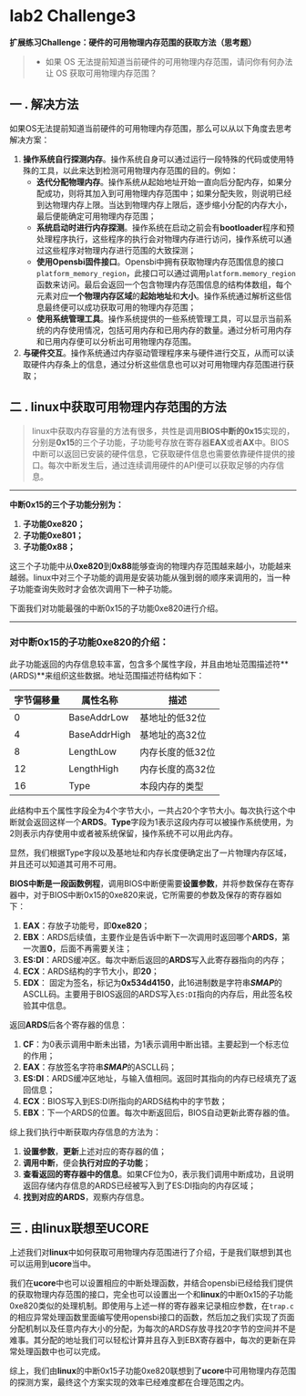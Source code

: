 # lab2 Challenge3

**扩展练习Challenge：硬件的可用物理内存范围的获取方法（思考题）**

> - 如果 OS 无法提前知道当前硬件的可用物理内存范围，请问你有何办法让 OS 获取可用物理内存范围？

## 一 . 解决方法

如果OS无法提前知道当前硬件的可用物理内存范围，那么可以从以下角度去思考解决方案：

1. **操作系统自行探测内存**。操作系统自身可以通过运行一段特殊的代码或使用特殊的工具，以此来达到检测可用物理内存范围的目的。例如：
   - **迭代分配物理内存**。操作系统从起始地址开始一直向后分配内存，如果分配成功，则将其加入到可用物理内存范围中；如果分配失败，则说明已经到达物理内存上限。当达到物理内存上限后，逐步缩小分配的内存大小，最后便能确定可用物理内存范围；
   - **系统启动时进行内存探测**。操作系统在启动之前会有**bootloader**程序和预处理程序执行，这些程序的执行会对物理内存进行访问，操作系统可以通过这些程序对物理内存进行范围的大致探测；
   - **使用Opensbi固件接口**。Opensbi中拥有获取物理内存范围信息的接口`platform_memory_region`，此接口可以通过调用`platform.memory_region`函数来访问。最后会返回一个包含物理内存范围信息的结构体数组，每个元素对应**一个物理内存区域**的**起始地址**和**大小**。操作系统通过解析这些信息最终便可以成功获取可用的物理内存范围；
   - **使用系统管理工具**。操作系统提供的一些系统管理工具，可以显示当前系统的内存使用情况，包括可用内存和已用内存的数量。通过分析可用内存和已用内存便可以分析出可用物理内存范围。
2. **与硬件交互**。操作系统通过内存驱动管理程序来与硬件进行交互，从而可以读取硬件内存条上的信息，通过分析这些信息也可以对可用物理内存范围进行获取；

## 二  . linux中获取可用物理内存范围的方法

> linux中获取内存容量的方法有很多，共性是调用**BIOS中断的0x15**实现的，分别是**0x15**的三个子功能，子功能号存放在寄存器**EAX**或者**AX**中。BIOS中断可以返回已安装的硬件信息，它获取硬件信息也需要依靠硬件提供的接口。每次中断发生后，通过连续调用硬件的API便可以获取足够的内存信息。

---



**中断0x15的三个子功能分别为：**

1. **子功能0xe820；**
2. **子功能0xe801；**
3. **子功能0x88；**

这三个子功能中从**0xe820**到**0x88**能够查询的物理内存范围越来越小，功能越来越弱。linux中对三个子功能的调用是安装功能从强到弱的顺序来调用的，当一种子功能查询失败时才会依次调用下一种子功能。

下面我们对功能最强的中断0x15的子功能0xe820进行介绍。

---



### 对中断0x15的子功能0xe820的介绍：

此子功能返回的内存信息较丰富，包含多个属性字段，并且由地址范围描述符**(ARDS)**来组织这些数据。地址范围描述符结构如下：

| 字节偏移量 | 属性名称     | 描述             |
| ---------- | ------------ | ---------------- |
| 0          | BaseAddrLow  | 基地址的低32位   |
| 4          | BaseAddrHigh | 基地址的高32位   |
| 8          | LengthLow    | 内存长度的低32位 |
| 12         | LengthHigh   | 内存长度的高32位 |
| 16         | Type         | 本段内存的类型   |

此结构中五个属性字段全为4个字节大小，一共占20个字节大小。每次执行这个中断就会返回这样一个**ARDS**。**Type**字段为1表示这段内存可以被操作系统使用，为2则表示内存使用中或者被系统保留，操作系统不可以用此内存。

显然，我们根据Type字段以及基地址和内存长度便确定出了一片物理内存区域，并且还可以知道其可用不可用。



**BIOS中断是一段函数例程**，调用BIOS中断便需要**设置参数**，并将参数保存在寄存器中，对于BIOS中断0x15的0xe820来说，它所需要的参数及保存的寄存器如下：

1. **EAX**：存放子功能号，即**0xe820**；
2. **EBX**：ARDS后续值，主要作业是告诉中断下一次调用时返回哪个**ARDS**，第一次置**0**，后面不再需要关注；
3. **ES:DI**：ARDS缓冲区。每次中断后返回的**ARDS**写入此寄存器指向的内存；
4. **ECX**：ARDS结构的字节大小，即**20**；
5. **EDX**： 固定为签名，标记为**0x534d4150**，此16进制数是字符串***SMAP***的ASCLL码。主要用于BIOS返回的ARDS写入`ES:DI`指向的内存后，用此签名校验其中信息。



返回**ARDS**后各个寄存器的信息：

1. **CF**：为0表示调用中断未出错，为1表示调用中断出错。主要起到一个标志位的作用；
2. **EAX**：存放签名字符串***SMAP***的ASCLL码；
3. **ES:DI**：ARDS缓冲区地址，与输入值相同。返回时其指向的内存已经填充了返回信息；
4. **ECX**：BIOS写入到ES:DI所指向的ARDS结构中的字节数；
5. **EBX**：下一个ARDS的位置。每次中断返回后，BIOS自动更新此寄存器的值。



综上我们执行中断获取内存信息的方法为：

1. **设置参数**，**更新**上述对应的寄存器的值；
2. **调用中断**，便会**执行对应的子功能**；
3. **查看返回的寄存器中的信息**。如果CF位为0，表示我们调用中断成功，且说明返回存储内存信息的ARDS已经被写入到了ES:DI指向的内存区域；
4. **找到对应的ARDS**，观察内存信息。



## 三 . 由linux联想至UCORE

上述我们对**linux**中如何获取可用物理内存范围进行了介绍，于是我们联想到其也可以运用到**ucore**当中。

我们在**ucore**中也可以设置相应的中断处理函数，并结合opensbi已经给我们提供的获取物理内存范围的接口，完全也可以设置出一个和**linux**的中断0x15的子功能0xe820类似的处理机制。即使用与上述一样的寄存器来记录相应参数，在`trap.c`的相应异常处理函数里面编写使用opensbi接口的函数，然后加之我们实现了页面分配机制以及任意内存大小的分配，为每次的ARDS存放寻找20字节的空间并不是难事。其分配的地址我们可以轻松计算并且存入到EBX寄存器中，每次的更新在异常处理函数中也可以完成。

综上，我们由**linux**的中断0x15子功能0xe820联想到了**ucore**中可用物理内存范围的探测方案，最终这个方案实现的效率已经难度都在合理范围之内。

